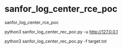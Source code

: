 # sanfor_log_center_rce_poc
sanfor_log_center_rce_poc



python3 sanfor_log_center_rec_poc.py -u http://127.0.0.1

python3 sanfor_log_center_rec_poc.py -f target.txt
